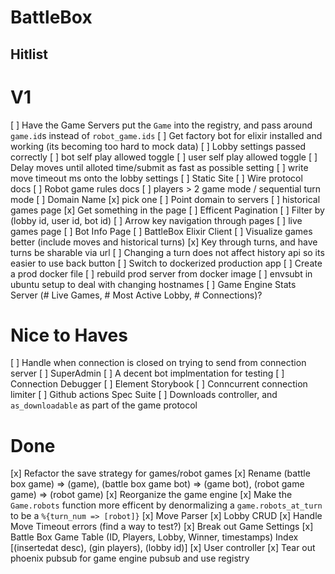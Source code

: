 # BattleBox

## Hitlist

V1
====
[ ] Have the Game Servers put the `Game` into the registry, and pass around `game.id`s instead of `robot_game.ids`
[ ] Get factory bot for elixir installed and working (its becoming too hard to mock data)
[ ] Lobby settings passed correctly
  [ ] bot self play allowed toggle
  [ ] user self play allowed toggle
  [ ] Delay moves until alloted time/submit as fast as possible setting
  [ ] write move timeout ms onto the lobby settings
[ ] Static Site
  [ ] Wire protocol docs
  [ ] Robot game rules docs
[ ] players > 2 game mode / sequential turn mode
[ ] Domain Name
  [x] pick one
  [ ] Point domain to servers
[ ] historical games page
  [x] Get something in the page
  [ ] Efficent Pagination
  [ ] Filter by (lobby id, user id, bot id)
  [ ] Arrow key navigation through pages
[ ] live games page
[ ] Bot Info Page
[ ] BattleBox Elixir Client
[ ] Visualize games better (include moves and historical turns)
  [x] Key through turns, and have turns be sharable via url
  [ ] Changing a turn does not affect history api so its easier to use back button
[ ] Switch to dockerized production app
  [ ] Create a prod docker file
  [ ] rebuild prod server from docker image
  [ ] envsubt in ubuntu setup to deal with changing hostnames
[ ] Game Engine Stats Server (# Live Games, # Most Active Lobby, # Connections)?

Nice to Haves
======
[ ] Handle when connection is closed on trying to send from connection server
[ ] SuperAdmin
[ ] A decent bot implmentation for testing
[ ] Connection Debugger
[ ] Element Storybook
[ ] Conncurrent connection limiter
[ ] Github actions Spec Suite
[ ] Downloads controller, and `as_downloadable` as part of the game protocol

Done
=======
[x] Refactor the save strategy for games/robot games
[x] Rename (battle box game) => (game), (battle box game bot) => (game bot), (robot game game) => (robot game)
[x] Reorganize the game engine
[x] Make the `Game.robots` function more efficent by denormalizing a `game.robots_at_turn` to be a `%{turn_num => [robot]}`
[x] Move Parser
[x] Lobby CRUD
[x] Handle Move Timeout errors (find a way to test?)
[x] Break out Game Settings
[x] Battle Box Game Table (ID, Players, Lobby, Winner, timestamps) Index [(insertedat desc), (gin players), (lobby id)]
[x] User controller
[x] Tear out phoenix pubsub for game engine pubsub and use registry
